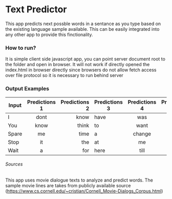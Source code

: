 # Text Predictor

This app predicts next possble words in a sentance as you type based on the existing language sample available.
This can be easily integrated into any other app to provide this finctionality.

### How to run?

It is simple client side javascript app, you can point server document root to the folder and open in browser. It will not work if directly opened the index.html in browser directly since browsers do not allow fetch access over file protocol so it is necessary to run behind server

### Output Examples

| Input         | Predictions 1 | Predictions 2  | Predictions 3 | Predictions 4 | Predictions 5 |
| ------------- |:-------------:| --------------:| ------------- |:-------------:| -------------:|
| I             | dont          | know           | have          | was           | am            |
| You           | know          | think          | to            | want          | were          |
| Spare         | me            | time           | a             | change        | us            |
| Stop          | it            | the            | at            | me            | him           |
| Wait          | a             | for            | here          | till          | i             |

###### Sources

This app uses movie dialogue texts to analyze and predict words. The sample movie lines are takes from publicly available source (https://www.cs.cornell.edu/~cristian/Cornell_Movie-Dialogs_Corpus.html)


